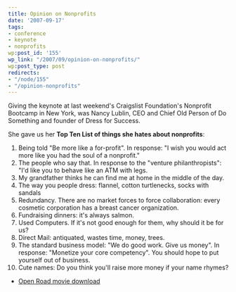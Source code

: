 ```yaml
---
title: Opinion on Nonprofits
date: '2007-09-17'
tags:
- conference
- keynote
- nonprofits
wp:post_id: '155'
wp_link: "/2007/09/opinion-on-nonprofits/"
wp:post_type: post
redirects:
- "/node/155"
- "/opinion-nonprofits"
---
```


Giving the keynote at last weekend's Craigslist Foundation's Nonprofit Bootcamp in New York, was Nancy Lublin, CEO and Chief Old Person of Do Something and founder of Dress for Success.

She gave us her **Top Ten List of things she hates about nonprofits**:

1. Being told "Be more like a for-profit". In response: "I wish you would act more like you had the soul of a nonprofit."
2. The people who say that. In response to the "venture philanthropists": "I'd like you to behave like an ATM with legs.
3. My grandfather thinks he can find me at home in the middle of the day.
4. The way you people dress: flannel, cotton turtlenecks, socks with sandals
5. Redundancy. There are no market forces to force collaboration: every cosmetic corporation has a breast cancer organization.
6. Fundraising dinners: it's always salmon.
7. Used Computers. If it's not good enough for them, why should it be for us?
8. Direct Mail: antiquated, wastes time, money, trees.
9. The standard business model: "We do good work. Give us money". In response: "Monetize your core competency". You should hope to put yourself out of business.
10. Cute names: Do you think you'll raise more money if your name rhymes?

- [Open Road movie download](http://www.websita.com/?open_road)
